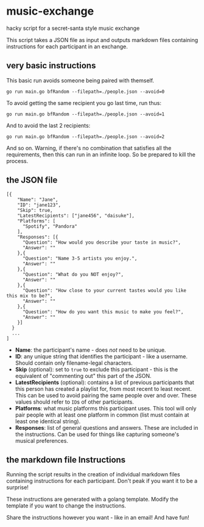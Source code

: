 # music-exchange
hacky script for a secret-santa style music exchange

This script takes a JSON file as input and outputs markdown files containing instructions for each participant in an exchange.

## very basic instructions

This basic run avoids someone being paired with themself.
```
go run main.go bfRandom --filepath=./people.json --avoid=0
```

To avoid getting the same recipient you go last time, run thus:
```
go run main.go bfRandom --filepath=./people.json --avoid=1
```

And to avoid the last 2 recipients:
```
go run main.go bfRandom --filepath=./people.json --avoid=2
```

And so on. Warning, if there's no combination that satisfies all the requirements, then this can run in an infinite loop. So be prepared to kill the process.

## the JSON file

```
[{
    "Name": "Jane",
    "ID": "jane123",
    "Skip": true,
    "LatestRecipients": ["jane456", "daisuke"],
    "Platforms": [
      "Spotify", "Pandora"
    ],
    "Responses": [{
      "Question": "How would you describe your taste in music?",
      "Answer": ""
    },{
      "Question": "Name 3-5 artists you enjoy.",
      "Answer": ""
    },{
      "Question": "What do you NOT enjoy?",
      "Answer": ""
    },{
      "Question": "How close to your current tastes would you like this mix to be?",
      "Answer": ""
    },{
      "Question": "How do you want this music to make you feel?",
      "Answer": ""
    }]
  }
  ...
]
```

* **Name**: the participant's name - does _not_ need to be unique.
* **ID**: any unique string that identifies the participant - like a username. Should contain only filename-legal characters.
* **Skip** (optional): set to `true` to exclude this participant - this is the equivalent of "commenting out" this part of the JSON.
* **LatestRecipients** (optional): contains a list of previous participants that this person has created a playlist for, from most recent to least recent. This can be used to avoid pairing the same people over and over. These values should refer to `ID`s of other participants.
* **Platforms**: what music platforms this participant uses. This tool will only pair people with at least one platform in common (list must contain at least one identical string).
* **Responses**: list of general questions and answers. These are included in the instructions. Can be used for things like capturing someone's musical preferences.

## the markdown file Instructions

Running the script results in the creation of individual markdown files containing instructions for each participant. Don't peak if you want it to be a surprise!

These instructions are generated with a golang template. Modify the template if you want to change the instructions.

Share the instructions however you want - like in an email! And have fun!
